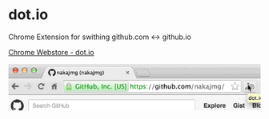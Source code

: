 # dot.io

Chrome Extension for swithing github.com <-> github.io

[Chrome Webstore - dot.io](https://chrome.google.com/webstore/detail/gedgpehomabcdaioimhffklleoemicba/publish-accepted)

![ss](https://raw.githubusercontent.com/nakajmg/dot.io/master/ss.gif)
